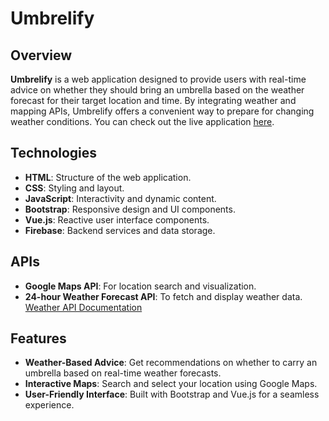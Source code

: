 # Umbrelify

## Overview

**Umbrelify** is a web application designed to provide users with real-time advice on whether they should bring an umbrella based on the weather forecast for their target location and time. By integrating weather and mapping APIs, Umbrelify offers a convenient way to prepare for changing weather conditions.
You can check out the live application [here](https://umbrellify.netlify.app/).

## Technologies

- **HTML**: Structure of the web application.
- **CSS**: Styling and layout.
- **JavaScript**: Interactivity and dynamic content.
- **Bootstrap**: Responsive design and UI components.
- **Vue.js**: Reactive user interface components.
- **Firebase**: Backend services and data storage.

## APIs

- **Google Maps API**: For location search and visualization.
- **24-hour Weather Forecast API**: To fetch and display weather data. [Weather API Documentation](https://beta.data.gov.sg/datasets?query=24+hours&resultId=d_50d2bbe678607d78d74a0fe6e8b5b6dd)

## Features

- **Weather-Based Advice**: Get recommendations on whether to carry an umbrella based on real-time weather forecasts.
- **Interactive Maps**: Search and select your location using Google Maps.
- **User-Friendly Interface**: Built with Bootstrap and Vue.js for a seamless experience.

